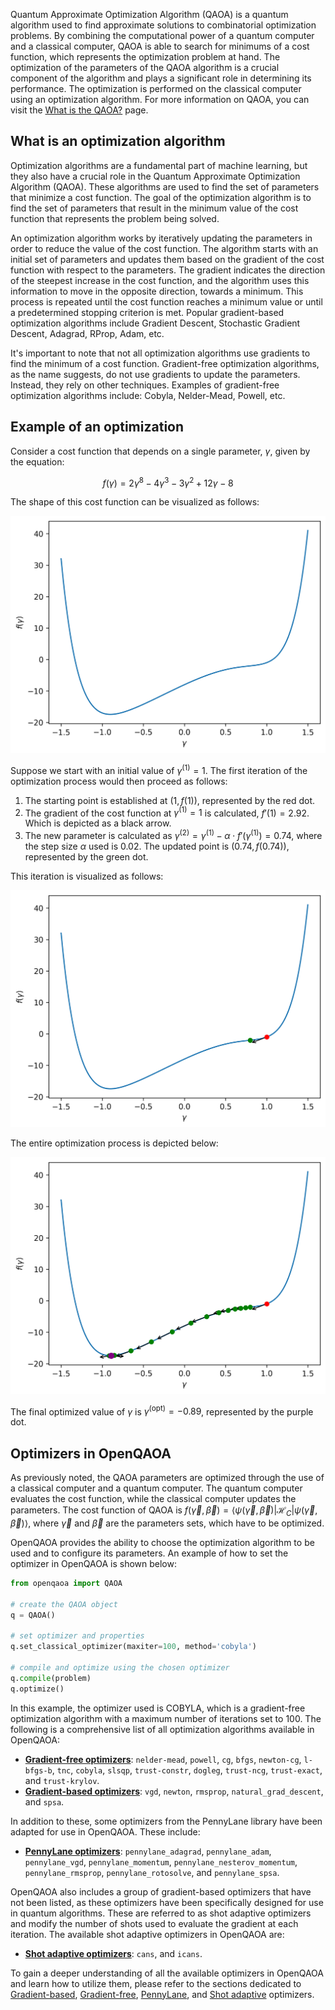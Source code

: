 Quantum Approximate Optimization Algorithm (QAOA) is a quantum algorithm used to find approximate solutions to combinatorial optimization problems. By combining the computational power of a quantum computer and a classical computer, QAOA is able to search for minimums of a cost function, which represents the optimization problem at hand. The optimization of the parameters of the QAOA algorithm is a crucial component of the algorithm and plays a significant role in determining its performance. The optimization is performed on the classical computer using an optimization algorithm. For more information on QAOA, you can visit the [What is the QAOA?](what-is-the-qaoa.md) page.

## What is an optimization algorithm

Optimization algorithms are a fundamental part of machine learning, but they also have a crucial role in the Quantum Approximate Optimization Algorithm (QAOA). These algorithms are used to find the set of parameters that minimize a cost function. The goal of the optimization algorithm is to find the set of parameters that result in the minimum value of the cost function that represents the problem being solved. 

An optimization algorithm works by iteratively updating the parameters in order to reduce the value of the cost function. The algorithm starts with an initial set of parameters and updates them based on the gradient of the cost function with respect to the parameters. The gradient indicates the direction of the steepest increase in the cost function, and the algorithm uses this information to move in the opposite direction, towards a minimum. This process is repeated until the cost function reaches a minimum value or until a predetermined stopping criterion is met. Popular gradient-based optimization algorithms include Gradient Descent, Stochastic Gradient Descent, Adagrad, RProp, Adam, etc.

It's important to note that not all optimization algorithms use gradients to find the minimum of a cost function. Gradient-free optimization algorithms, as the name suggests, do not use gradients to update the parameters. Instead, they rely on other techniques. Examples of gradient-free optimization algorithms include: Cobyla, Nelder-Mead, Powell, etc.

## Example of an optimization

Consider a cost function that depends on a single parameter, $\gamma$, given by the equation:

$$f(\gamma)=2\gamma^8-4\gamma^3 - 3\gamma^2 + 12\gamma -8$$

The shape of this cost function can be visualized as follows:

![function to optimize](../img/function-to-optimize.png)

Suppose we start with an initial value of $\gamma^{(1)}=1$. The first iteration of the optimization process would then proceed as follows:

1. The starting point is established at $(1, f(1))$, represented by the red dot.
2. The gradient of the cost function at $\gamma^{(1)}=1$ is calculated, $f'(1)=2.92$. Which is depicted as a black arrow.
3.  The new parameter is calculated as $\gamma^{(2)}=\gamma^{(1)}-\alpha\cdot f'(\gamma^{(1)})=0.74$, where the step size $\alpha$ used is 0.02. The updated point is $(0.74, f(0.74))$, represented by the green dot.

This iteration is visualized as follows:

![function to optimize iteration 1](../img/function-to-optimize-1.png)

The entire optimization process is depicted below:

![function to optimize optimized](../img/function-to-optimize-all.png)

The final optimized value of $\gamma$ is $\gamma^{(\text{opt})}=-0.89$, represented by the purple dot.


## Optimizers in OpenQAOA

As previously noted, the QAOA parameters are optimized through the use of a classical computer and a quantum computer. The quantum computer evaluates the cost function, while the classical computer updates the parameters. The cost function of QAOA is $f(\vec\gamma, \vec\beta) = \langle \psi(\vec\gamma, \vec\beta)|\mathcal{H}_C|\psi(\vec\gamma, \vec\beta)\rangle$, where $\vec\gamma$ and $\vec\beta$ are the parameters sets, which have to be optimized. 

OpenQAOA provides the ability to choose the optimization algorithm to be used and to configure its parameters. An example of how to set the optimizer in OpenQAOA is shown below:

```Python hl_lines="6 7"
from openqaoa import QAOA 

# create the QAOA object
q = QAOA()

# set optimizer and properties
q.set_classical_optimizer(maxiter=100, method='cobyla')

# compile and optimize using the chosen optimizer
q.compile(problem)
q.optimize()
```
In this example, the optimizer used is COBYLA, which is a gradient-free optimization algorithm with a maximum number of iterations set to 100. The following is a comprehensive list of all optimization algorithms available in OpenQAOA:

- <a style="color:inherit; font-weight:bold" href="/optimizers/gradient-free-optimizers">Gradient-free optimizers</a>: `nelder-mead`, `powell`, `cg`, `bfgs`, `newton-cg`, `l-bfgs-b`, `tnc`, `cobyla`, `slsqp`, `trust-constr`, `dogleg`, `trust-ncg`, `trust-exact`, and `trust-krylov`.
- <a style="color:inherit; font-weight:bold" href="/optimizers/gradient-based-optimizers">Gradient-based optimizers</a>: `vgd`, `newton`, `rmsprop`, `natural_grad_descent`, and `spsa`.

In addition to these, some optimizers from the PennyLane library have been adapted for use in OpenQAOA. These include:

- <a style="color:inherit; font-weight:bold" href="/optimizers/pennylane-optimizers">PennyLane optimizers</a>: `pennylane_adagrad`, `pennylane_adam`, `pennylane_vgd`, `pennylane_momentum`, `pennylane_nesterov_momentum`, `pennylane_rmsprop`, `pennylane_rotosolve`, and `pennylane_spsa`.

OpenQAOA also includes a group of gradient-based optimizers that have not been listed, as these optimizers have been specifically designed for use in quantum algorithms. These are referred to as shot adaptive optimizers and modify the number of shots used to evaluate the gradient at each iteration. The available shot adaptive optimizers in OpenQAOA are:

- <a style="color:inherit; font-weight:bold" href="/optimizers/shot-adaptive-optimizers">Shot adaptive optimizers</a>: `cans`, and `icans`.

To gain a deeper understanding of all the available optimizers in OpenQAOA and learn how to utilize them, please refer to the sections dedicated to [Gradient-based](/optimizers/gradient-based-optimizers), [Gradient-free](/optimizers/gradient-free-optimizers), [PennyLane](/optimizers/pennylane-optimizers), and [Shot adaptive](/optimizers/shot-adaptive-optimizers) optimizers. 


